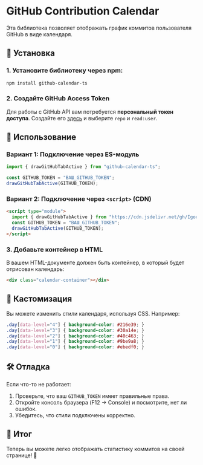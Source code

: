 


# GitHub Contribution Calendar

Эта библиотека позволяет отображать график коммитов пользователя GitHub в виде календаря.

## 📌 Установка

### 1. Установите библиотеку через npm:

```sh
npm install github-calendar-ts
```

### 2. Создайте GitHub Access Token

Для работы с GitHub API вам потребуется **персональный токен доступа**. Создайте его [здесь](https://github.com/settings/tokens/new) и выберите `repo` и `read:user`.

## 🚀 Использование

### Вариант 1: Подключение через ES-модуль

```typescript
import { drawGitHubTabActive } from "github-calendar-ts";

const GITHUB_TOKEN = "ВАШ_GITHUB_TOKEN";
drawGitHubTabActive(GITHUB_TOKEN);
```

### Вариант 2: Подключение через `<script>` (CDN)

```html
<script type="module">
  import { drawGitHubTabActive } from "https://cdn.jsdelivr.net/gh/IgorUshakov05/github-calendar-ts@master/dist/index.js";
  const GITHUB_TOKEN = "ВАШ_GITHUB_TOKEN";
  drawGitHubTabActive(GITHUB_TOKEN);
</script>
```

### 3. Добавьте контейнер в HTML

В вашем HTML-документе должен быть контейнер, в который будет отрисован календарь:

```html
<div class="calendar-container"></div>
```

## 🎨 Кастомизация

Вы можете изменить стили календаря, используя CSS. Например:

```css
.day[data-level="4"] { background-color: #216e39; }
.day[data-level="3"] { background-color: #30a14e; }
.day[data-level="2"] { background-color: #40c463; }
.day[data-level="1"] { background-color: #9be9a8; }
.day[data-level="0"] { background-color: #ebedf0; }
```

## 🛠 Отладка

Если что-то не работает:

1.  Проверьте, что ваш `GITHUB_TOKEN` имеет правильные права.
2.  Откройте консоль браузера (F12 → Console) и посмотрите, нет ли ошибок.
3.  Убедитесь, что стили подключены корректно.

## 📌 Итог

Теперь вы можете легко отображать статистику коммитов на своей странице! 🚀
